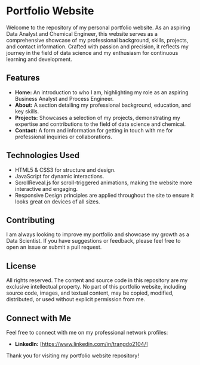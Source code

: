 # Portfolio Website

Welcome to the repository of my personal portfolio website. As an aspiring Data Analyst and Chemical Engineer, this website serves as a comprehensive showcase of my professional background, skills, projects, and contact information. Crafted with passion and precision, it reflects my journey in the field of data science and my enthusiasm for continuous learning and development.

## Features

- **Home:** An introduction to who I am, highlighting my role as an aspiring Business Analyst and Process Engineer.
- **About:** A section detailing my professional background, education, and key skills.
- **Projects:** Showcases a selection of my projects, demonstrating my expertise and contributions to the field of data science and chemical.
- **Contact:** A form and information for getting in touch with me for professional inquiries or collaborations.

## Technologies Used

- HTML5 & CSS3 for structure and design.
- JavaScript for dynamic interactions.
- ScrollReveal.js for scroll-triggered animations, making the website more interactive and engaging.
- Responsive Design principles are applied throughout the site to ensure it looks great on devices of all sizes.

## Contributing

I am always looking to improve my portfolio and showcase my growth as a Data Scientist. If you have suggestions or feedback, please feel free to open an issue or submit a pull request.

## License

All rights reserved. The content and source code in this repository are my exclusive intellectual property. No part of this portfolio website, including source code, images, and textual content, may be copied, modified, distributed, or used without explicit permission from me.

## Connect with Me

Feel free to connect with me on my professional network profiles:

- **LinkedIn:** [https://www.linkedin.com/in/trangdo2104/]

Thank you for visiting my portfolio website repository!
